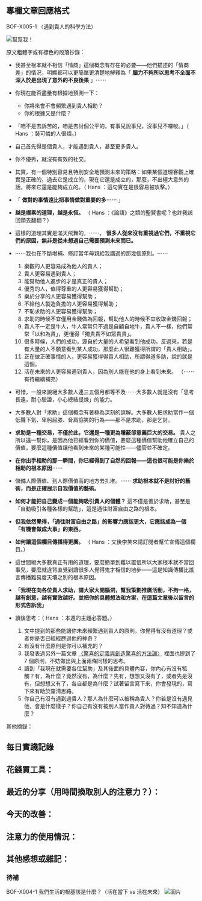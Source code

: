 ## 專欄文章回應格式




BOF-X005-1
〈遇到貴人的科學方法〉

![幫幫我！](https://c4.staticflickr.com/9/8063/29225208931_892bc05f9e_z.jpg)

原文粗體字或有標色的段落抄錄：

- 我甚至根本就不相信「情商」這個概念有存在的必要——他們描述的「情商差」的情況，明顯都可以更簡單更清楚地解釋為「 **腦力不夠所以思考不全面不深入於是出現了意外的不良後果** 」⋯⋯
- 你現在能否盡量有根據地預測一下：
    - 你將來會不會頻繁遇到貴人相助？
    - 你的根據又是什麼？
- 「咱不是去訴苦的，咱是去討個公平的，有事兒說事兒，沒事兒不囉唆。」（ Hans ：裝可憐的人很煩。）
- 自己首先得是個貴人，才能遇到貴人，甚至更多貴人。
- 你不優秀，就沒有有效的社交。
- 其實，有一個特別容易且特別安全地預測未來的策略：如果某個道理客觀上確實是正確的，過去它是成立的，現在它還是成立的，那麼，不出極大意外的話，將來它還是能夠成立的。（ Hans ：這句實在是很容易被攻擊。）
- 「 **做對的事情遠比把事情做對重要的多⋯⋯** 」
- **越是樸素的道理，越是永恆。** （ Hans ：《論語》之類的聖賢書呢？也許我該回頭去翻翻？）
- 這樣的道理其實是滿天飛舞的，⋯⋯， **很多人從來沒有重視過它們，不重視它們的原因，無非是從未想過自己需要預測未來而已。**
- ⋯⋯我也在不斷增補、修訂當年母親給我講過的那幾個原則。⋯⋯
    1. 樂觀的人更容易成為他人的貴人；
    2. 貴人更容易遇到貴人；
    3. 能幫助他人進步的才是真正的貴人；
    4. 優秀的人，值得尊重的人更容易獲得幫助；
    5. 樂於分享的人更容易獲得幫助；
    6. 不給他人製造負擔的人更容易獲得幫助；
    7. 不恥求助的人更容易獲得幫助；
    8. 求助的時候不宜僅用金錢做為回報，幫助他人的時候不宜收取金錢回報；
    9. 貴人不一定是牛人，牛人常常只不過是自顧自地牛，貴人不一樣，他們常常「以和為貴」，更懂得「獨貴貴不如眾貴貴」。
    10. 很多時候，人們的成功，源自於大量的人希望看到他成功。反過來，若是有大量的人不願意看到某人成功，那麼此人很難獲得所謂的「貴人相助」。
    11. 正在做正確事情的人，更容易獲得得貴人相助，所謂得道多助，說的就是這個。
    12. 活在未來的人更容易遇到貴人，因為別人能在他的身上看到未來。
    （⋯⋯有待繼續補充）

- 可惜，一般來說絕大多數人連三五個月都等不及⋯⋯大多數人就是沒有「思考長遠，耐心驗證，小心總結提煉」的能力。
- 大多數人對「求助」這個概念有著極為深刻的誤解。大多數人把求助當作一個低聲下氣、卑躬屈膝、脅肩諂笑的行為——那不是求助，那是乞討。
- **求助是一種交易，不僅於此，它還是一種更為隱蔽卻意義巨大的交易。** 貴人之所以遠一幫你，是因為他已經看到你的價值，要麼這種價值幫助他確立自己的價值，要麼這種價值讓他看到未來的某種可能性——儘管並不確定。
- **在你出手相助的那一瞬間，你已經得到了自然的回報——這也很可能是你樂於相助的根本原因⋯⋯**
- 儲備人際價值、到人際價值高的地方去扎堆。⋯⋯ **求助根本就不是討好的藝術，而是正確展示自我價值的藝術。**
- **如何才能把自己變成一個能夠吸引貴人的個體？** 這不僅是善於求助，甚至是「自動吸引各種各樣的幫助」，這是通往財富自由之路的根本。
- **但我依然覺得，「通往財富自由之路」的影響力應該更大，它應該成為一個「有機會做成大事」的東西。**
- **如何讓這個欄目傳播得更廣。** （ Hans ：文後李笑來請訂閱者幫忙宣傳這個欄目。）
- 這世間絕大多數真正有用的道理，要麼簡單到難以置信所以大家根本就不當回事兒，要麼就違背直覺到讓很多人覺得鬼才相信的地步——這是知識傳播比謠言傳播難易度天壤之別的根本原因。
- **「我現在向各位貴人求助，請大家大開腦洞，幫我策劃推廣活動，不拘一格，越有創意，越有實效越好。並把你的具體想法和方案，在這篇文章後以留言的形式告訴我」**
- 讀後思考：（ Hans ：本週的主題必答題。）
    1. 文中提到的那些能讓你未來頻繁遇到貴人的原則，你覺得有沒有道理？或者你是否已經經歷過他的神奇？
    2. 有沒有什麼原則是你可以補充的？
    3. 我發表過另外一篇文章 [〈驚喜的定義與創造驚喜的方法論〉](http://b.xinshengdaxue.com/A18.html) 裡面也提到了 7 個原則，不妨做出與上面兩條同樣的思考。
    4. 讀到「我現在就需要各位幫助」及其後面的具體內容，你內心有沒有牴觸？有，為什麼？竟然沒有，為什麼？先有，想想又沒有了，或者先是沒有，但想想又有了，各自都是為什麼？試著留言寫下來，你會發現的，寫下來有助於釐清思路。
    5. 你自己有沒有遇到過貴人？那人為什麼可以被稱為貴人？你若是沒有遇見他，會是什麼樣子？你自己有沒有被別人當作貴人對待過？知不知道為什麼？


其他摘錄：



## 每日實踐記錄

**花錢買工具：**
-

**最近的分享（用時間換取別人的注意力？）：**
-

**今天的改善：**
-

**注意力的使用情況：**
-

**其他感想或雜記：**
-


### 待補
BOF-X004-1
我們生活的根基該是什麼？（活在當下 vs 活在未來）
![圖片](https://c6.staticflickr.com/9/8515/29285153965_61c3bcb7ea.jpg)

